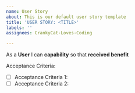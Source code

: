 ```yaml
---
name: User Story
about: This is our default user story template
title: 'USER STORY: <TITLE>'
labels: ''
assignees: CrankyCat-Loves-Coding

---
```


As a **User** I can **capability** so that **received benefit**

Acceptance Criteria:
- [ ] Acceptance Criteria 1:
- [ ] Acceptance Criteria 2:
